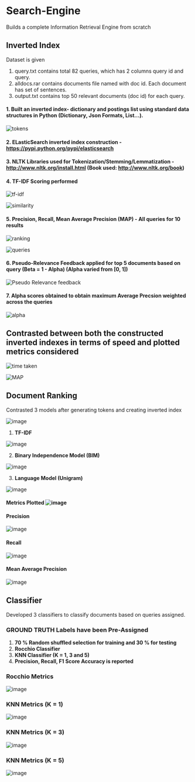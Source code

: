 # Search-Engine
Builds a complete Information Retrieval Engine from scratch

## Inverted Index

Dataset is given

1. query.txt contains total 82 queries, which has 2 columns query id and query.
2. alldocs.rar contains documents file named with doc id. Each document has set of sentences.
3. output.txt contains top 50 relevant documents (doc id) for each query.

#### 1. Built an inverted index- dictionary and postings list using standard data structures in Python (Dictionary, Json Formats, List…).

![tokens](https://user-images.githubusercontent.com/63910248/168473897-f0a6f24a-edd9-4e29-9c55-d5a1ee98a4e3.PNG)

#### 2. ELasticSearch inverted index construction - https://pypi.python.org/pypi/elasticsearch
#### 3. NLTK Libraries used for Tokenization/Stemming/Lemmatization - http://www.nltk.org/install.html (Book used: http://www.nltk.org/book)
#### 4. TF-IDF Scoring performed

![tf-idf](https://user-images.githubusercontent.com/63910248/168473932-5e99dbd2-1c6b-41ce-83ab-2e458f41f2d0.PNG)

![similarity](https://user-images.githubusercontent.com/63910248/168473999-654a9432-3efd-4a7a-bf70-eca866fb9e30.PNG)

#### 5. Precision, Recall, Mean Average Precision (MAP) - All queries for 10 results

![ranking](https://user-images.githubusercontent.com/63910248/168473975-52284076-bc4a-4177-99dc-33bdd14057b6.PNG)

![queries](https://user-images.githubusercontent.com/63910248/168473979-4fc9e03f-cddf-42ab-a460-be2c7e02d783.PNG)

#### 6. Pseudo-Relevance Feedback applied for top 5 documents based on query (Beta = 1 - Alpha) (Alpha varied from [0, 1])

![Pseudo Relevance feedback](https://user-images.githubusercontent.com/63910248/168473941-3db7316c-3ccb-4223-995b-a1439c35e6ab.PNG)

#### 7. Alpha scores obtained to obtain maximum Average Precsion weighted across the queries

![alpha](https://user-images.githubusercontent.com/63910248/168473945-a7eb2312-f644-457a-81ef-cee7d9b29a8a.PNG)

## Contrasted between both the constructed inverted indexes in terms of speed and plotted metrics considered

![time taken](https://user-images.githubusercontent.com/63910248/168473959-f047fd08-0e9d-41fa-af30-cdb75ef6268a.PNG)

![MAP](https://user-images.githubusercontent.com/63910248/168473961-9d567955-f9db-4f8d-b211-da34404b54cb.PNG)

## Document Ranking

Contrasted 3 models after generating tokens and creating inverted index

![image](https://user-images.githubusercontent.com/63910248/168475380-51375a5b-40a5-4ed6-89d4-f769aad685db.png)

1. **TF-IDF**

![image](https://user-images.githubusercontent.com/63910248/168475302-50aea55b-55d9-403d-9618-915a1ef1e398.png)

2. **Binary Independence Model (BIM)**

![image](https://user-images.githubusercontent.com/63910248/168475262-cf2886b7-5d5c-4b4a-b42c-77f4681ad41a.png)

3. **Language Model (Unigram)**

![image](https://user-images.githubusercontent.com/63910248/168475238-bc87adbb-6f19-40c7-83eb-e0196d16fd96.png)

#### Metrics Plotted ![image](https://user-images.githubusercontent.com/63910248/168475416-e1817a65-1fd0-40b0-aa9c-0906ff8add07.png)


#### Precision

![image](https://user-images.githubusercontent.com/63910248/168475143-2377c607-7e5b-42fc-b9a9-c368eeaee533.png)

#### Recall

![image](https://user-images.githubusercontent.com/63910248/168475173-a56866bc-2745-4b08-a81b-c64041cbe029.png)

#### Mean Average Precision

![image](https://user-images.githubusercontent.com/63910248/168475219-d90e0ee7-1e2c-4909-8196-e05ba741f24e.png)

## Classifier

Developed 3 classifiers to classify documents based on queries assigned.

### GROUND TRUTH Labels have been Pre-Assigned 

 1. **70 % Random shuffled selection for training and 30 % for testing**
 2. **Rocchio Classifier**
 3. **KNN Classifier (K = 1, 3 and 5)**
 4. **Precision, Recall, F1 Score Accuracy is reported**
 
 ### Rocchio Metrics

 ![image](https://user-images.githubusercontent.com/63910248/168483909-29d11ce3-0641-4d10-a818-03beff5d5d10.png)

 ### KNN Metrics (K = 1)
 
 ![image](https://user-images.githubusercontent.com/63910248/168483993-199f8b19-0ea6-4086-af2b-298bd2536b11.png)

 ### KNN Metrics (K = 3)
 
 ![image](https://user-images.githubusercontent.com/63910248/168484006-ea8dd036-49b0-4516-a530-a6b44a3a2e72.png)
 
  ### KNN Metrics (K = 5)
 
 ![image](https://user-images.githubusercontent.com/63910248/168484011-86b8bee5-2373-4b9f-b75b-0823e6ea4696.png)


